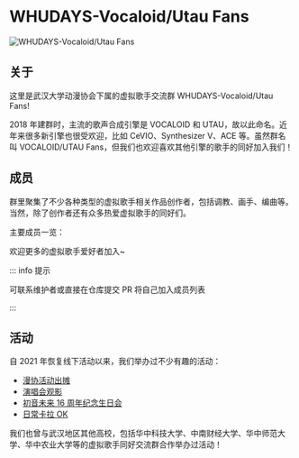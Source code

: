 <link rel="stylesheet" href="/group/vocaloid-utau-fans/styles.css">

# WHUDAYS-Vocaloid/Utau Fans

![WHUDAYS-Vocaloid/Utau Fans](/group/vocaloid-utau-fans/logo.jpg)

## 关于

这里是武汉大学动漫协会下属的虚拟歌手交流群 WHUDAYS-Vocaloid/Utau Fans!

2018 年建群时，主流的歌声合成引擎是 VOCALOID 和 UTAU，故以此命名。近年来很多新引擎也很受欢迎，比如 CeVIO、Synthesizer V、ACE 等。虽然群名叫 VOCALOID/UTAU Fans，但我们也欢迎喜欢其他引擎的歌手的同好加入我们！

## 成员

群里聚集了不少各种类型的虚拟歌手相关作品创作者，包括调教、画手、编曲等。当然，除了创作者还有众多热爱虚拟歌手的同好们。

主要成员一览：

<div class="member-grid">
  <MemberCard
    name="RemeaMiku (岚曦)"
    avatar="https://www.gravatar.com/avatar/7ea3bb38623196a9fe127d460831eb91?s=200&d=identicon&r=g"
    description="绘画苦手 ミク最高！"
    link="/group/vocaloid-utau-fans/members/remeamiku"
    :badges="[{ type: 'tip', text: '管理员' }, { type: 'warning', text: '创作者' }, { type: 'info', text: '维护者' }]"
    :socials="[{ platform: 'pixiv', url: 'https://www.pixiv.net/users/24701727', icon: '/group/vocaloid-utau-fans/members/sns/pixiv.svg' }, { platform: 'github', url: 'https://github.com/RemeaMiku', icon: '/group/vocaloid-utau-fans/members/sns/github.svg' }, { platform: 'bilibili', url: 'https://space.bilibili.com/86866407', icon: '/group/vocaloid-utau-fans/members/sns/bilibili.svg' }]"
  />
  <MemberCard
    name="二酸化炭素"
    avatar="https://q1.qlogo.cn/g?b=qq&nk=2078467653&s=100"
    description="霓虹金"
    link=""
    :badges="[{ type: 'danger', text: '群主' }]"
    :socials="[]"
  />
  <MemberCard
    name="-QuQ-"
    avatar="/about/hq/2024/-QuQ-.jpeg"
    description=""
    link=""
    :badges="[{ type: 'tip', text: '管理员' },{ type: 'info', text: '维护者' }]"
    :socials="[{ platform: 'github', url: 'https://github.com/shenxianovo', icon: '/group/vocaloid-utau-fans/members/sns/github.svg' },{ platform: 'bilibili', url: 'https://space.bilibili.com/446305918', icon: '/group/vocaloid-utau-fans/members/sns/bilibili.svg' }]"
  />
  <MemberCard
    name="a初音ミクz"
    avatar="https://q1.qlogo.cn/g?b=qq&nk=1687165919&s=100"
    description="隔壁华科的内鬼"
    link=""
    :badges="[{ type: 'tip', text: '管理员' },]"
    :socials="[]"
  />
  <MemberCard
    name="Arccos"
    avatar="https://q1.qlogo.cn/g?b=qq&nk=2163254470&s=100"
    description=""
    link=""
    :badges="[{ type: 'tip', text: '管理员' },]"
    :socials="[]"
  />
  <MemberCard
    name="烧烤"
    avatar="https://q1.qlogo.cn/g?b=qq&nk=2780072534&s=100"
    description=""
    link=""
    :badges="[{ type: 'tip', text: '管理员' },]"
    :socials="[]"
  />
  <MemberCard
    name="Imris"
    avatar="https://q1.qlogo.cn/g?b=qq&nk=3161441399&s=100"
    description=""
    link=""
    :badges="[{ type: 'tip', text: '管理员' },]"
    :socials="[]"
  />
  <MemberCard
    name="InkFea 墨墨羽"
    avatar="/group/vocaloid-utau-fans/members/inkfea/avatar.jpg"
    description="调校师丨Vup偶尔播播"
    link=""
    :badges="[{ type: 'tip', text: '管理员' },{ type: 'warning', text: '创作者' },]"
    :socials="[{ platform: 'bilibili', url: 'https://space.bilibili.com/15135608', icon: '/group/vocaloid-utau-fans/members/sns/bilibili.svg' }]"
  />
  <MemberCard
    name="Jusfans PG"
    avatar="https://q1.qlogo.cn/g?b=qq&nk=943441394&s=100"
    description="中 V 小群主"
    link=""
    :badges="[{ type: 'danger', text: '群主' },{ type: 'tip', text: '管理员' },]"
    :socials="[]"
  />
  <MemberCard
    name="浅月明"
    avatar="https://q1.qlogo.cn/g?b=qq&nk=2835365089&s=100"
    description=""
    link=""
    :badges="[{ type: 'tip', text: '管理员' },]"
    :socials="[]"
  />
</div>

<!-- 
  成员卡模板 - 添加新成员时复制下面的代码并修改相应信息：
  
  <MemberCard
    name="成员名称 (昵称)"
    avatar="头像图片URL"
    description="成员描述"
    link=""
    :badges="[{ type: 'danger', text: '群主' },{ type: 'tip', text: '管理员' },{ type: 'warning', text: '创作者' },{ type: 'info', text: '维护者' }]"
    :socials="[{ platform: '平台名', url: '社交媒体链接', icon: '/group/vocaloid-utau-fans/members/sns/图标.svg' }]"
  />

  头像图片说明：
  - 引用静态的图片资源：将头像图片放在 docs/public/group/vocaloid-utau-fans/members/[你名称的文件夹] 目录下，图片名称建议改为 avatar，头像图片URL替换为 /group/vocaloid-utau-fans/members/[你名称的文件夹]/avatar.[图片后缀]，引用时注意格式后缀是 png 还是 jpg 还是 jpeg
  - 引用动态图片链接（推荐）:
    -  QQ 头像：https://q1.qlogo.cn/g?b=qq&nk=[你的 QQ 账号]&s=100
    -  Gravatar 头像：https://www.gravatar.com/avatar/[你的账户邮箱的 MD5 哈希值]?s=200&d=identicon&r=g
  
  导航链接说明：
    如果没有个人介绍详情页面，则不用修改；如果有个人详情页，将页面的 Markdown 文件放到 members 文件夹里，链接改成 /group/vocaloid-utau-fans/members/[Markdown 文件名]
  
  常用社交平台图标（可在 docs/public/group/vocaloid-utau-fans/sns/ 下追加静态资源或指定 URL）：
  - pixiv: /group/vocaloid-utau-fans/sns/pixiv.svg
  - github: /group/vocaloid-utau-fans/sns/github.svg
  - bilibili: /group/vocaloid-utau-fans/sns/bilibili.svg

-->

欢迎更多的虚拟歌手爱好者加入~

::: info 提示

   可联系维护者或直接在仓库提交 PR 将自己加入成员列表

:::

## 活动

自 2021 年恢复线下活动以来，我们举办过不少有趣的活动：

- [漫协活动出摊](/group/vocaloid-utau-fans/events/whudays)
- [演唱会观影](/group/vocaloid-utau-fans/events/live-watching)
- [初音未来 16 周年纪念生日会](/group/vocaloid-utau-fans/events/miku16th)
- [日常卡拉 OK](/group/vocaloid-utau-fans/events/karaoke)

我们也曾与武汉地区其他高校，包括华中科技大学、中南财经大学、华中师范大学、华中农业大学等的虚拟歌手同好交流群合作举办过活动！